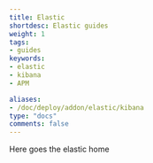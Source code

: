 ```yaml
---
title: Elastic
shortdesc: Elastic guides
weight: 1
tags:
- guides
keywords:
- elastic
- kibana
- APM

aliases:
- /doc/deploy/addon/elastic/kibana
type: "docs"
comments: false
---
```

Here goes the elastic home